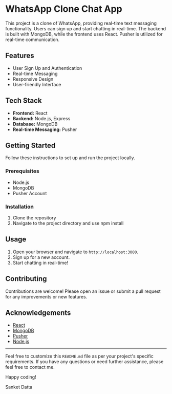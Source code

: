 # WhatsApp Clone Chat App

This project is a clone of WhatsApp, providing real-time text messaging functionality. Users can sign up and start chatting in real-time. The backend is built with MongoDB, while the frontend uses React. Pusher is utilized for real-time communication.

## Features

- User Sign Up and Authentication
- Real-time Messaging
- Responsive Design
- User-friendly Interface

## Tech Stack

- **Frontend:** React
- **Backend:** Node.js, Express
- **Database:** MongoDB
- **Real-time Messaging:** Pusher

## Getting Started

Follow these instructions to set up and run the project locally.

### Prerequisites

- Node.js
- MongoDB
- Pusher Account

### Installation

1. Clone the repository
2. Navigate to the project directory and use npm install


## Usage

1. Open your browser and navigate to `http://localhost:3000`.
2. Sign up for a new account.
3. Start chatting in real-time!

## Contributing

Contributions are welcome! Please open an issue or submit a pull request for any improvements or new features.

## Acknowledgements

- [React](https://reactjs.org/)
- [MongoDB](https://www.mongodb.com/)
- [Pusher](https://pusher.com/)
- [Node.js](https://nodejs.org/)

---

Feel free to customize this `README.md` file as per your project's specific requirements. If you have any questions or need further assistance, please feel free to contact me.

Happy coding!

Sanket Datta
